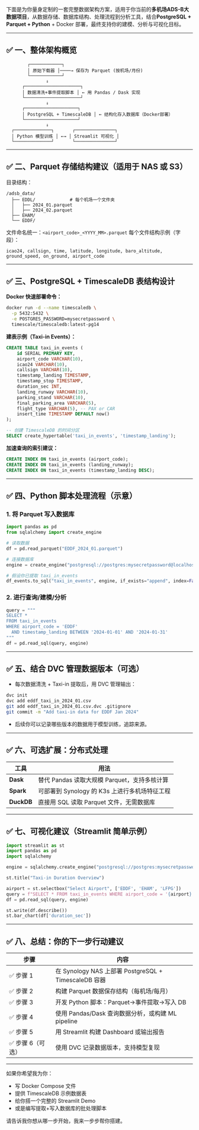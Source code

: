 下面是为你量身定制的一套完整数据架构方案，适用于你当前的**多机场ADS-B大数据项目**，从数据存储、数据库结构、处理流程到分析工具，结合**PostgreSQL + Parquet + Python** + Docker 部署，最终支持你的建模、分析与可视化目标。

---

## ✅ 一、整体架构概览

```
        ┌────────────┐
        │ 原始下载器 │────→ 保存为 Parquet (按机场/月份)
        └────────────┘
               ↓
      ┌─────────────────────┐
      │ 数据清洗+事件提取脚本 │ ← 用 Pandas / Dask 实现
      └─────────────────────┘
               ↓
      ┌────────────────────┐
      │ PostgreSQL + TimescaleDB │ ← 结构化存入数据库（Docker部署）
      └────────────────────┘
               ↓
  ┌──────────────┐       ┌───────────────┐
  │ Python 模型训练 │ ←→ │ Streamlit 可视化 │
  └──────────────┘       └───────────────┘
```

---

## ✅ 二、Parquet 存储结构建议（适用于 NAS 或 S3）

目录结构：

```
/adsb_data/
  ├── EDDL/             # 每个机场一个文件夹
  │   ├── 2024_01.parquet
  │   ├── 2024_02.parquet
  ├── EHAM/
  └── EDDF/
```

文件命名统一：`<airport_code>_<YYYY_MM>.parquet`
每个文件结构示例（字段）：

```
icao24, callsign, time, latitude, longitude, baro_altitude, ground_speed, on_ground, airport_code
```

---

## ✅ 三、PostgreSQL + TimescaleDB 表结构设计

**Docker 快速部署命令：**

```bash
docker run -d --name timescaledb \
  -p 5432:5432 \
  -e POSTGRES_PASSWORD=mysecretpassword \
  timescale/timescaledb:latest-pg14
```

**建表示例（Taxi-in Events）：**

```sql
CREATE TABLE taxi_in_events (
    id SERIAL PRIMARY KEY,
    airport_code VARCHAR(10),
    icao24 VARCHAR(10),
    callsign VARCHAR(10),
    timestamp_landing TIMESTAMP,
    timestamp_stop TIMESTAMP,
    duration_sec INT,
    landing_runway VARCHAR(10),
    parking_stand VARCHAR(10),
    final_parking_area VARCHAR(5),
    flight_type VARCHAR(5), -- PAX or CAR
    insert_time TIMESTAMP DEFAULT now()
);

-- 创建 TimescaleDB 的时间分区
SELECT create_hypertable('taxi_in_events', 'timestamp_landing');
```

**加速查询的索引建议：**

```sql
CREATE INDEX ON taxi_in_events (airport_code);
CREATE INDEX ON taxi_in_events (landing_runway);
CREATE INDEX ON taxi_in_events (timestamp_landing DESC);
```

---

## ✅ 四、Python 脚本处理流程（示意）

### 1. 将 Parquet 写入数据库

```python
import pandas as pd
from sqlalchemy import create_engine

# 读取数据
df = pd.read_parquet("EDDF_2024_01.parquet")

# 连接数据库
engine = create_engine("postgresql://postgres:mysecretpassword@localhost:5432/postgres")

# 假设你已提取 taxi_in_events
df_events.to_sql("taxi_in_events", engine, if_exists="append", index=False)
```

### 2. 进行查询/建模/分析

```python
query = """
SELECT *
FROM taxi_in_events
WHERE airport_code = 'EDDF'
  AND timestamp_landing BETWEEN '2024-01-01' AND '2024-01-31'
"""
df = pd.read_sql(query, engine)
```

---

## ✅ 五、结合 DVC 管理数据版本（可选）

* 每次数据清洗 + Taxi-in 提取后，用 DVC 管理输出：

```bash
dvc init
dvc add eddf_taxi_in_2024_01.csv
git add eddf_taxi_in_2024_01.csv.dvc .gitignore
git commit -m "Add taxi-in data for EDDF Jan 2024"
```

* 后续你可以记录哪些版本的数据用于模型训练，追踪来源。

---

## ✅ 六、可选扩展：分布式处理

| 工具         | 用法                             |
| ---------- | ------------------------------ |
| **Dask**   | 替代 Pandas 读取大规模 Parquet，支持多核计算 |
| **Spark**  | 可部署到 Synology 的 K3s 上进行多机场特征工程 |
| **DuckDB** | 直接用 SQL 读取 Parquet 文件，无需数据库    |

---

## ✅ 七、可视化建议（Streamlit 简单示例）

```python
import streamlit as st
import pandas as pd
import sqlalchemy

engine = sqlalchemy.create_engine("postgresql://postgres:mysecretpassword@localhost:5432/postgres")

st.title("Taxi-in Duration Overview")

airport = st.selectbox("Select Airport", ['EDDF', 'EHAM', 'LFPG'])
query = f"SELECT * FROM taxi_in_events WHERE airport_code = '{airport}'"
df = pd.read_sql(query, engine)

st.write(df.describe())
st.bar_chart(df['duration_sec'])
```

---

## ✅ 八、总结：你的下一步行动建议

| 步骤         | 内容                                             |
| ---------- | ---------------------------------------------- |
| ✅ 步骤 1     | 在 Synology NAS 上部署 PostgreSQL + TimescaleDB 容器 |
| ✅ 步骤 2     | 构建 Parquet 数据保存结构（每机场/每月）                      |
| ✅ 步骤 3     | 开发 Python 脚本：Parquet→事件提取→写入 DB                |
| ✅ 步骤 4     | 使用 Pandas/Dask 查询数据分析，或构建 ML pipeline          |
| ✅ 步骤 5     | 用 Streamlit 构建 Dashboard 或输出报告                 |
| ✅ 步骤 6（可选） | 使用 DVC 记录数据版本，支持模型复现                           |

---

如果你希望我为你：

* 写 Docker Compose 文件
* 提供 TimescaleDB 示例数据表
* 给你搭一个完整的 Streamlit Demo
* 或是编写提取+写入数据库的批处理脚本

请告诉我你想从哪一步开始，我来一步步帮你搭建。
